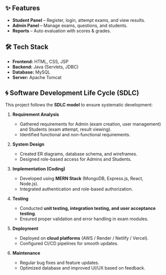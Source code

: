 ## ✨ Features  

- **Student Panel** – Register, login, attempt exams, and view results.  
- **Admin Panel** – Manage exams, questions, and students.  
- **Reports** – Auto evaluation with scores & grades.  

## 🛠️ Tech Stack  

- **Frontend:** HTML, CSS, JSP  
- **Backend:** Java (Servlets, JDBC)  
- **Database:** MySQL  
- **Server:** Apache Tomcat  


## 🌀 Software Development Life Cycle (SDLC)

This project follows the **SDLC model** to ensure systematic development:

1. **Requirement Analysis**  
   - Gathered requirements for Admin (exam creation, user management) and Students (exam attempt, result viewing).  
   - Identified functional and non-functional requirements.  

2. **System Design**  
   - Created ER diagrams, database schema, and wireframes.  
   - Designed role-based access for Admins and Students.  

3. **Implementation (Coding)**  
   - Developed using **MERN Stack** (MongoDB, Express.js, React, Node.js).  
   - Integrated authentication and role-based authorization.  

4. **Testing**  
   - Conducted **unit testing, integration testing, and user acceptance testing**.  
   - Ensured proper validation and error handling in exam modules.  

5. **Deployment**  
   - Deployed on **cloud platforms** (AWS / Render / Netlify / Vercel).  
   - Configured CI/CD pipelines for smooth updates.  

6. **Maintenance**  
   - Regular bug fixes and feature updates.  
   - Optimized database and improved UI/UX based on feedback.  
